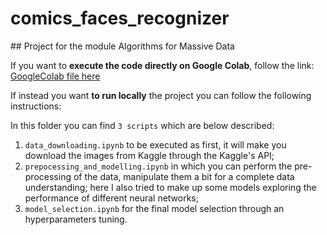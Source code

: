 # comics_faces_recognizer

## Project for the module Algorithms for Massive Data

If you want to **execute the code directly on Google Colab**, follow the link: [GoogleColab file here](https://colab.research.google.com/drive/1jq5545Y0aVq2wzzqRnxvFHTeUk-9AM3q?usp=sharing)

If instead you want **to run locally** the project you can follow the following instructions:

In this folder you can find ```3 scripts``` which are below described:
1. ```data_downloading.ipynb``` to be executed as first, it will make you download the images from Kaggle through the Kaggle's API;
2. ```prepocessing_and_modelling.ipynb``` in which you can perform the pre-processing of the data, manipulate them a bit for a complete data understanding; here I also tried to make up some models exploring the performance of different neural networks;
3. ```model_selection.ipynb``` for the final model selection through an hyperparameters tuning.
